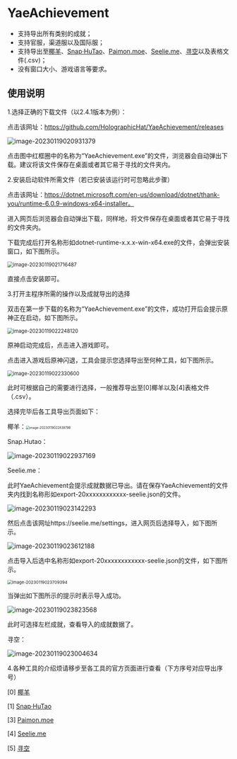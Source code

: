 #                                    YaeAchievement

- 支持导出所有类别的成就；
- 支持官服，渠道服以及国际服；
- 支持导出至[椰羊](https://cocogoat.work/achievement)、[Snap·HuTao](https://github.com/DGP-Studio/Snap.HuTao)、[Paimon.moe](https://paimon.moe/achievement/)、[Seelie.me](https://seelie.me/achievements)、[寻空](https://github.com/xunkong/xunkong)以及表格文件(.csv)；
- 没有窗口大小、游戏语言等要求。



##                                                          使用说明

1.选择正确的下载文件（以2.4.1版本为例）：

点击该网址：https://github.com/HolographicHat/YaeAchievement/releases

![image-20230119020931379](C:\Users\finch\AppData\Roaming\Typora\typora-user-images\image-20230119020931379.png)

点击图中红框圈中的名称为“YaeAchievement.exe”的文件，浏览器会自动弹出下载。建议将该文件保存在桌面或者其它易于寻找的文件夹内。



2.安装启动软件所需文件（若已安装该运行时可忽略此步骤）

点击该网址：https://dotnet.microsoft.com/en-us/download/dotnet/thank-you/runtime-6.0.9-windows-x64-installer。

进入网页后浏览器会自动弹出下载，同样地，将文件保存在桌面或者其它易于寻找的文件夹内。

下载完成后打开名称形如dotnet-runtime-x.x.x-win-x64.exe的文件，会弹出安装窗口，如下图所示。

<img src="C:\Users\finch\AppData\Roaming\Typora\typora-user-images\image-20230119021716487.png" alt="image-20230119021716487" style="zoom: 80%;" />

直接点击安装即可。



3.打开主程序所需的操作以及成就导出的选择

双击在第一步下载的名称为“YaeAchievement.exe”的文件，成功打开后会提示原神正在启动，如下图所示。

<img src="C:\Users\finch\AppData\Roaming\Typora\typora-user-images\image-20230119022248120.png" alt="image-20230119022248120" style="zoom: 80%;" />

原神启动完成后，点击进入游戏即可。

点击进入游戏后原神闪退，工具会提示您选择导出至何种工具，如下图所示。

<img src="C:\Users\finch\AppData\Roaming\Typora\typora-user-images\image-20230119022330600.png" alt="image-20230119022330600" style="zoom:80%;" />

此时可根据自己的需要进行选择，一般推荐导出至[0]椰羊以及[4]表格文件（.csv）。

选择完毕后各工具导出页面如下：

椰羊：<img src="C:\Users\finch\AppData\Roaming\Typora\typora-user-images\image-20230119022838786.png" alt="image-20230119022838786" style="zoom: 50%;" />

Snap.Hutao：

![image-20230119022937169](C:\Users\finch\AppData\Roaming\Typora\typora-user-images\image-20230119022937169.png)

Seelie.me：

此时YaeAchievement会提示成就数据已导出。请在保存YaeAchievement的文件夹内找到名称形如export-20xxxxxxxxxxxx-seelie.json的文件。

![image-20230119023142293](C:\Users\finch\AppData\Roaming\Typora\typora-user-images\image-20230119023142293.png)

然后点击该网址https://seelie.me/settings，进入网页后选择导入，如下图所示。

![image-20230119023612188](C:\Users\finch\AppData\Roaming\Typora\typora-user-images\image-20230119023612188.png)

点击导入后选中名称形如export-20xxxxxxxxxxxx-seelie.json的文件，如下图所示。

<img src="C:\Users\finch\AppData\Roaming\Typora\typora-user-images\image-20230119023709394.png" alt="image-20230119023709394" style="zoom: 67%;" />

当弹出如下图所示的提示时表示导入成功。

![image-20230119023823568](C:\Users\finch\AppData\Roaming\Typora\typora-user-images\image-20230119023823568.png)

此时可选择左栏成就，查看导入的成就数据了。

寻空：

![image-20230119023004634](C:\Users\finch\AppData\Roaming\Typora\typora-user-images\image-20230119023004634.png)



4.各种工具的介绍烦请移步至各工具的官方页面进行查看（下方序号对应导出序号）

[0] [椰羊](https://cocogoat.work/achievement)

[1] [Snap·HuTao](https://github.com/DGP-Studio/Snap.HuTao)

[3] [Paimon.moe](https://paimon.moe/achievement/)

[4] [Seelie.me](https://seelie.me/achievements)

[5] [寻空](https://github.com/xunkong/xunkong)
